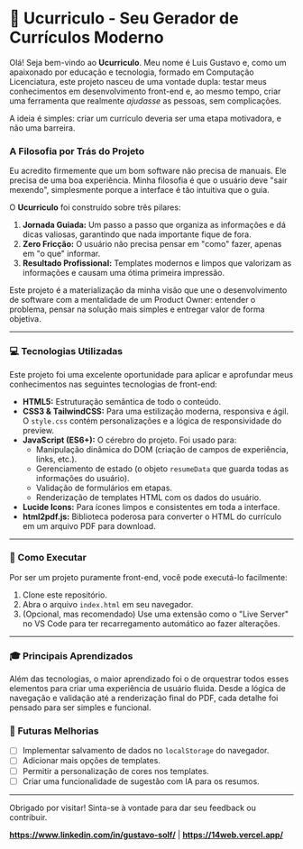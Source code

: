 # 🚀 Ucurriculo - Seu Gerador de Currículos Moderno

Olá! Seja bem-vindo ao **Ucurriculo**. Meu nome é Luis Gustavo e, como um apaixonado por educação e tecnologia, formado em Computação Licenciatura, este projeto nasceu de uma vontade dupla: testar meus conhecimentos em desenvolvimento front-end e, ao mesmo tempo, criar uma ferramenta que realmente *ajudasse* as pessoas, sem complicações.

A ideia é simples: criar um currículo deveria ser uma etapa motivadora, e não uma barreira.

###  A Filosofia por Trás do Projeto

Eu acredito firmemente que um bom software não precisa de manuais. Ele precisa de uma boa experiência. Minha filosofia é que o usuário deve "sair mexendo", simplesmente porque a interface é tão intuitiva que o guia.

O **Ucurriculo** foi construído sobre três pilares:
1.  **Jornada Guiada:** Um passo a passo que organiza as informações e dá dicas valiosas, garantindo que nada importante fique de fora.
2.  **Zero Fricção:** O usuário não precisa pensar em "como" fazer, apenas em "o que" informar.
3.  **Resultado Profissional:** Templates modernos e limpos que valorizam as informações e causam uma ótima primeira impressão.

Este projeto é a materialização da minha visão que une o desenvolvimento de software com a mentalidade de um Product Owner: entender o problema, pensar na solução mais simples e entregar valor de forma objetiva.

---

### 💻 Tecnologias Utilizadas

Este projeto foi uma excelente oportunidade para aplicar e aprofundar meus conhecimentos nas seguintes tecnologias de front-end:

* **HTML5:** Estruturação semântica de todo o conteúdo.
* **CSS3 & TailwindCSS:** Para uma estilização moderna, responsiva e ágil. O `style.css` contém personalizações e a lógica de responsividade do preview.
* **JavaScript (ES6+):** O cérebro do projeto. Foi usado para:
    * Manipulação dinâmica do DOM (criação de campos de experiência, links, etc.).
    * Gerenciamento de estado (o objeto `resumeData` que guarda todas as informações do usuário).
    * Validação de formulários em etapas.
    * Renderização de templates HTML com os dados do usuário.
* **Lucide Icons:** Para ícones limpos e consistentes em toda a interface.
* **html2pdf.js:** Biblioteca poderosa para converter o HTML do currículo em um arquivo PDF para download.

---

### 🚀 Como Executar

Por ser um projeto puramente front-end, você pode executá-lo facilmente:
1.  Clone este repositório.
2.  Abra o arquivo `index.html` em seu navegador.
3.  (Opcional, mas recomendado) Use uma extensão como o "Live Server" no VS Code para ter recarregamento automático ao fazer alterações.

---

### 🎓 Principais Aprendizados

Além das tecnologias, o maior aprendizado foi o de orquestrar todos esses elementos para criar uma experiência de usuário fluida. Desde a lógica de navegação e validação até a renderização final do PDF, cada detalhe foi pensado para ser simples e funcional.

### 🔮 Futuras Melhorias

* [ ] Implementar salvamento de dados no `localStorage` do navegador.
* [ ] Adicionar mais opções de templates.
* [ ] Permitir a personalização de cores nos templates.
* [ ] Criar uma funcionalidade de sugestão com IA para os resumos.

---

Obrigado por visitar! Sinta-se à vontade para dar seu feedback ou contribuir.

**https://www.linkedin.com/in/gustavo-solf/** | **https://14web.vercel.app/**